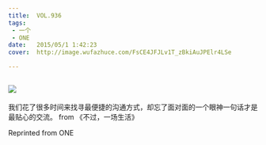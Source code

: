```yaml
---
title:	VOL.936
tags:
 - 一个
 - ONE
date:	2015/05/1 1:42:23
cover:	http://image.wufazhuce.com/FsCE4JFJLv1T_zBkiAuJPElr4LSe

---
```

![](http://image.wufazhuce.com/FsCE4JFJLv1T_zBkiAuJPElr4LSe)
---

我们花了很多时间来找寻最便捷的沟通方式，却忘了面对面的一个眼神一句话才是最贴心的交流。 from 《不过，一场生活》
 
Reprinted from ONE
